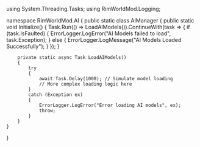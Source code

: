 using System.Threading.Tasks;
using RimWorldMod.Logging;

namespace RimWorldMod.AI
{
    public static class AIManager
    {
        public static void Initialize()
        {
            Task.Run(() => LoadAIModels()).ContinueWith(task =>
            {
                if (task.IsFaulted)
                {
                    ErrorLogger.LogError("AI Models failed to load", task.Exception);
                }
                else
                {
                    ErrorLogger.LogMessage("AI Models Loaded Successfully");
                }
            });
        }

        private static async Task LoadAIModels()
        {
            try
            {
                await Task.Delay(1000); // Simulate model loading
                // More complex loading logic here
            }
            catch (Exception ex)
            {
                ErrorLogger.LogError("Error loading AI models", ex);
                throw;
            }
        }
    }
}

